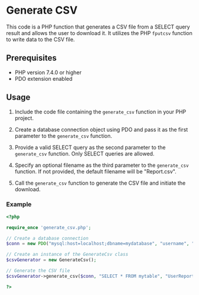 # Generate CSV

This code is a PHP function that generates a CSV file from a SELECT query result and allows the user to download it. It utilizes the PHP `fputcsv` function to write data to the CSV file.

## Prerequisites

- PHP version 7.4.0 or higher
- PDO extension enabled

## Usage

1. Include the code file containing the `generate_csv` function in your PHP project.

2. Create a database connection object using PDO and pass it as the first parameter to the `generate_csv` function.

3. Provide a valid SELECT query as the second parameter to the `generate_csv` function. Only SELECT queries are allowed.

4. Specify an optional filename as the third parameter to the `generate_csv` function. If not provided, the default filename will be "Report.csv".

5. Call the `generate_csv` function to generate the CSV file and initiate the download.

### Example

```php
<?php

require_once 'generate_csv.php';

// Create a database connection
$conn = new PDO("mysql:host=localhost;dbname=mydatabase", "username", "password");

// Create an instance of the GenerateCsv class
$csvGenerator = new GenerateCsv();

// Generate the CSV file
$csvGenerator->generate_csv($conn, "SELECT * FROM mytable", "UserReport");

?>
```